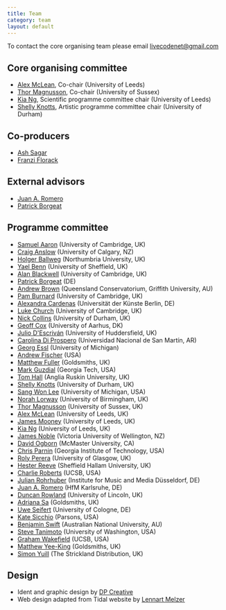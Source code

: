 ```yaml
---
title: Team
category: team
layout: default
---
```


To contact the core organising team please email [livecodenet@gmail.com](mailto:livecodenet@gmail.com)

## Core organising committee

* [Alex McLean](http://music.leeds.ac.uk/people/alex-mclean/), Co-chair (University of Leeds)
* [Thor Magnusson](http://www.sussex.ac.uk/profiles/164902), Co-chair (University of Sussex)
* [Kia Ng](http://music.leeds.ac.uk/people/kia-ng/), Scientific programme committee chair (University of Leeds)
* [Shelly Knotts](https://shellyknotts.wordpress.com/), Artistic programme committee chair (University of Durham)

## Co-producers

* [Ash Sagar](http://ashleysagar.com/)
* [Franzi Florack](http://exploringfilmliteracy.blogspot.co.uk/)

## External advisors

* [Juan A. Romero](http://www.rukano.de/)
* [Patrick Borgeat](http://www.cappel-nord.de/)

## Programme committee

* [Samuel Aaron](http://sam.aaron.name) (University of Cambridge, UK)
* [Craig Anslow](http://homepages.ecs.vuw.ac.nz/~craig/Site/Home.html) (University of Calgary, NZ)
* [Holger Ballweg](http://uiae.de/) (Northumbria University, UK)
* [Yael Benn](https://www.sheffield.ac.uk/psychology/staff/research/yael-benn) (University of Sheffield, UK)
* [Alan Blackwell](http://www.cl.cam.ac.uk/~afb21/) (University of Cambridge, UK)
* [Patrick Borgeat](http://www.cappel-nord.de/b/) (DE)
* [Andrew Brown](http://andrewrbrown.net.au) (Queensland Conservatorium, Griffith University, AU)
* [Pam Burnard](http://www.educ.cam.ac.uk/people/staff/burnard/) (University of Cambridge, UK)
* [Alexandra Cardenas](http://cargocollective.com/tiemposdelruido) (Universität der Künste Berlin, DE)
* [Luke Church](http://www.luke.church.name) (University of Cambridge, UK)
* [Nick Collins](https://www.dur.ac.uk/music/staff/profile/?id=11477) (University of Durham, UK)
* [Geoff Cox](http://pure.au.dk/portal/en/persons/id%2812ea26ce-0032-475a-b951-74c8ba44d239%29.html) (University of Aarhus, DK)
* [Julio D'Escriván](https://www.hud.ac.uk/ourstaff/profile/index.php?staffuid=smusjd3) (University of Huddersfield, UK)
* [Carolina Di Prospero](https://diprosper.wordpress.com/) (Universidad Nacional de San Martín, AR)
* [Georg Essl](http://web.eecs.umich.edu/~gessl/) (University of Michigan)
* [Andrew Fischer](https://github.com/andyfischer) (USA)
* [Matthew Fuller](http://www.gold.ac.uk/cultural-studies/staff/m-fuller/) (Goldsmiths, UK)
* [Mark Guzdial](http://www.cc.gatech.edu/fac/mark.guzdial/) (Georgia Tech, USA)
* [Tom Hall](http://ww2.anglia.ac.uk/ruskin/en/home/faculties/alss/deps/mpa/staff/dr_tom_hall.html) (Anglia Ruskin University, UK)
* [Shelly Knotts](http://shelly-knotts.wordpress.com) (University of Durham, UK)
* [Sang Won Lee](http://sangwonlee.com) (University of Michigan, USA)
* [Norah Lorway](http://www.norahlorway.com) (University of Birmingham, UK)
* [Thor Magnusson](http://www.ixi-audio.net) (University of Sussex, UK)
* [Alex McLean](http://yaxu.org/) (University of Leeds, UK)
* [James Mooney](http://music.leeds.ac.uk/people/james-mooney/) (University of Leeds, UK)
* [Kia Ng](http://www.kcng.org) (University of Leeds, UK)
* [James Noble](http://ecs.vuw.ac.nz/~kjx/) (Victoria University of Wellington, NZ)
* [David Ogborn](http://csmm.mcmaster.ca/faculty/profile_ogborn.html) (McMaster University, CA)
* [Chris Parnin](http://www.cc.gatech.edu/~vector) (Georgia Institute of Technology, USA)
* [Roly Perera](http://dynamicaspects.org/) (University of Glasgow, UK)
* [Hester Reeve](http://www.shu.ac.uk/research/c3ri/people/hester-reeve) (Sheffield Hallam University, UK)
* [Charlie Roberts](http://charlie-roberts.com/) (UCSB, USA)
* [Julian Rohrhuber](http://musikundmedien.net/en/studies/faculty/julian-rohrhuber/) (Institute for Music and Media Düsseldorf, DE)
* [Juan A. Romero](http://www.rukano.de/) (HfM Karlsruhe, DE)
* [Duncan Rowland](http://staff.lincoln.ac.uk/drowland) (University of Lincoln, UK)
* [Adriana Sa](http://adrianasa.planetaclix.pt/) (Goldsmiths, UK)
* [Uwe Seifert](http://uk-online.uni-koeln.de/cgi-bin/show.pl/page?uni=1&i_nr=19&id=230) (University of Cologne, DE)
* [Kate Sicchio](http://sicchio.com/) (Parsons, USA)
* [Benjamin Swift](http://benswift.me/) (Australian National University, AU)
* [Steve Tanimoto](http://www.cs.washington.edu/people/faculty/tanimoto) (University of Washington, USA)
* [Graham Wakefield](http://www.mat.ucsb.edu/~wakefield/) (UCSB, USA)
* [Matthew Yee-King](http://www.gold.ac.uk/computing/staff/m-yee-king/) (Goldsmiths, UK)
* [Simon Yuill](http://www.lipparosa.org/) (The Strickland Distribution, UK)

## Design

* Ident and graphic design by [DP Creative](http://www.dp-creative.co.uk/)
* Web design adapted from Tidal website by [Lennart Melzer](https://github.com/lennart)
